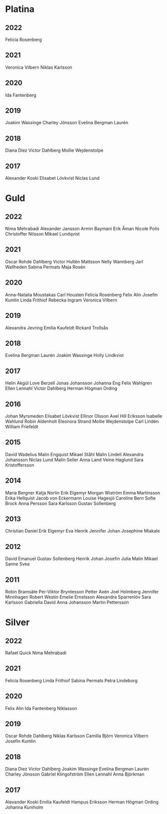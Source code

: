# Platina

## 2022

Felicia Rosenberg

## 2021

Veronica Vilbern
Niklas Karlsson

## 2020

Ida Fantenberg

## 2019

Joakim Wassinge
Charley Jönsson
Evelina Bergman Laurén

## 2018

Diana Diez
Victor Dahlberg
Mollie Wejdenstolpe

## 2017

Alexander Koski
Elisabet Lövkvist
Niclas Lund

# Guld

## 2022

Nima Mehrabadi
Alexander Jansson
Armin Baymani
Erik Åman
Nicole Polis
Christoffer Nilsson
Mikael Lundqvist

## 2021

Oscar Rohde Dahlberg
Victor Hultén Mattsson
Nelly Wannberg
Jarl Wallheden
Sabina Permats
Maja Rosén

## 2020

Anna-Natalia Moustakas
Carl Housten
Felicia Rosenberg
Felix Alin
Josefin Kumlin
Linda Frithiof
Rebecka Ingram
Veronica Vilbern

## 2019

Alexandra Jevring
Emilia Kaufeldt
Rickard Trollsås

## 2018

Evelina Bergman Laurén
Joakim Wassinge
Holly Lindkvist

## 2017

Helin Akgül
Love Berzell
Jonas Johansson
Johanna Eng
Felix Wahlgren
Ellen Lennahl
Victor Dahlberg
Herman Högman Ording

## 2016

Johan Myrsmeden
Elisabet Lövkvist
Ellinor Olsson
Axel Hill Eriksson
Isabelle Wahlund
Robin Aldenholt
Eleonora Strand
Mollie Wejdenstolpe
Carl Lindén
William Friefeldt

## 2015

David Wadelius
Malin Engquist
Mikael Ståhl
Malin Lindell
Alexandra Johansson
Niclas Lund
Malin Seller
Anna Land
Veine Haglund
Sara Kristoffersson

## 2014

Maria Bergner
Katja Norlin
Erik Elgemyr
Morgan Wiström
Emma Martinsson
Erika Hellquist
Jacob von Eckermann
Louise Hagesjö
Caroline Bern
Sofie Brock
Anna Persson
Sara Karlsson
Gustav Sollenberg

## 2013

Christian
Daniel
Erik Elgemyr
Eva
Henrik
Jennifer
Johan
Josephine
Miakale

## 2012

David
Emanuel
Gustav Sollenberg
Henrik
Johan
Josefin
Julia
Malin
Mikael
Sanne
Svea

## 2011

Robin Bramsäte
Per-Viktor Bryntesson
Petter Axén
Joel Holmberg
Jennifer Minnhagen
Robert Westin
Emelie Ernstsson
Alexandra Sparrenlöv
Sara Karlsson
Gabriella David
Anna Johansson
Martin Pettersson

# Silver

## 2022

Rafael Quick
Nima Mehrabadi

## 2021

Felicia Rosenberg
Linda Frithiof
Sabina Permats
Petra Lindeborg

## 2020

Felix Alin
Ida Fantenberg Niklasson

## 2019

Oscar Rohde Dahlberg
Niklas Karlsson
Camilla Björn
Veronica Vilbern
Josefin Kumlin

## 2018

Diana Diez
Victor Dahlberg
Joakim Wassinge
Evelina Bergman Laurén
Charley Jönsson
Gabriel Klingofström
Ellen Lennahl
Anna Björkman

## 2017

Alexander Koski
Emilia Kaufeldt
Hampus Eriksson
Herman Högman Ording
Johanna Kuniholm
